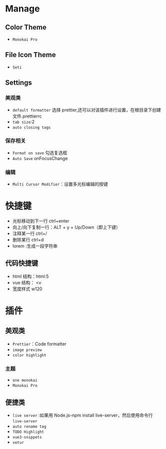# Manage

## Color Theme

- `Monokai Pro`

## File Icon Theme

- `Seti`

## Settings

### 美观类

- `default formatter` 选择 prettier,还可以对该插件进行设置，在根目录下创建文件.prettierrc
- `tab size`:2
- `auto closing tags`

### 保存相关

- `Format on save` 勾选复选框
- `Auto Save` onFocusChange

### 编辑

- `Multi Cursor Modifier`：设置多光标编辑的按键

# 快捷键

- 光标移动到下一行 ctrl+enter
- 向上/向下复制一行：ALT + y + Up/Down（即上下键）
- 注释某一行 ctrl+/
- 删除某行 ctrl+d
- lorem :生成一段字符串

## 代码快捷键

- html 结构：html:5
- vue 结构： <v
- 宽度样式 w120

# 插件

## 美观类

- `Prettier`：Code formatter
- `image preview`
- `color highlight`

### 主题

- `one monokai`
- `Monokai Pro`

## 便捷类

- `live server` :如果用 Node.js-npm install live-server，然后使用命令行`live-server`
- `auto rename tag`
- `TODO Highlight`
- `vue3-snippets`
- `vetur`
